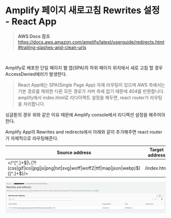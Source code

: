 # Amplify 페이지 새로고침 Rewrites 설정 - React App

> **AWS Docs 참조**  
<https://docs.aws.amazon.com/amplify/latest/userguide/redirects.html#trailing-slashes-and-clean-urls>

<br/>

Amplify로 배포한 단일 페이지 웹 앱(SPA)의 하위 페이지 위치에서 새로 고침 할 경우 AccessDenied에러가 발생한다.

> React App에는 SPA(Single Page App) 자체 라우팅이 있으며 AWS 측에서는 기본 경로를 제외한 다른 모든 경로가 서버 측에 없기 때문에 404를 반환합니다. amplify에서 index.html로 리다이렉트 설정을 해두면, react router가 라우팅을 처리합니다.  

싱글톤의 경우 위와 같은 이유 때문에 Amplify console에서 리디렉션 설정을 해주어야 한다.  

Amplify App의 Rewrites and redirects에서 아래와 같이 추가해주면 react router가 자체적으로 라우팅해준다.

Source address | Target address | Type | Country code
---------------|----------------|------|-------------
</^[^.]+\$\|\\.(?!(css\|gif\|ico\|jpg\|js\|png\|txt\|svg\|woff\|woff2\|ttf\|map\|json\|webp)$)([\^.]+\$)/> | /index.html | 200(Rewrite) | -


![amplify-rewrites-and-redirects](../img/amplify-rewrites-and-redirects.png)